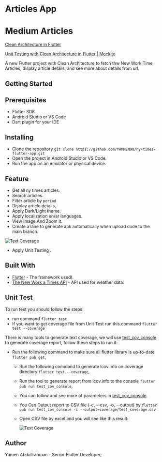 # Articles App

# Medium Articles
[Clean Architecture in Flutter](https://medium.com/@yamen.abd98/clean-architecture-in-flutter-mvvm-bloc-dio-79b1615530e1)

[Unit Testing with Clean Architecture in Flutter | Mockito](https://medium.com/@yamen.abd98/unit-testing-in-flutter-with-clean-architecture-49d403645b4d)



A new Flutter project with Clean Architecture to fetch thw New Work Time
Articles, display article details, and see more about details from url.

## Getting Started

## Prerequisites

- Flutter SDK
- Android Studio or VS Code
- Dart plugin for your IDE

## Installing

- Clone the repository ```git clone https://github.com/YAMMEN98/ny-times-flutter-app.git```
- Open the project in Android Studio or VS Code.
- Run the app on an emulator or physical device.

## Feature

- Get all ny times articles.
- Search articles.
- Filter article by ```period```
- Display article details.
- Apply Dark/Light theme.
- Apply localization en/ar languages.
- View Image And Zoom It.
- Create a lane to generate apk automatically when upload code to the main branch.

![Text Coverage](https://github.com/YAMMEN98/ny-times-flutter-app/blob/main/actions.png)

- Apply Unit Testing .

## Built With

- [Flutter](https://github.com/vedranMv/dataDashboard/releases) - The framework used).
- [The New Work a Times API](https://developer.nytimes.com/) - API used for weather data.

## Unit Test

To run test you should follow the steps:

- run command ```flutter test```
- If you want to get coverage file from Unit Test run this.command ```flutter test --coverage```

There is many tools to generate text coverage,
we will use [test_cov_console](https://pub.dev/packages/test_cov_console) to generate coverage
report, follow these steps to run it:

- Run the following command to make sure all flutter library is up-to-date ```flutter pub get```,
    - Run the following command to generate lcov.info on coverage
      directory ```flutter test --coverage```,
    - Run the tool to generate report from lcov.info to the
      console ```flutter pub run test_cov_console```,
    - You can follow and see more of parameters
      in [test_cov_console](https://pub.dev/packages/test_cov_console).
    - You Can Output report to CSV file (-c, --csv, -o, --output)
      by ```flutter pub run test_cov_console -c --output=coverage/test_coverage.csv```
    - Open CSV file by excel and you will see like this result:

      ![Text Coverage](https://github.com/YAMMEN98/ny-times-flutter-app/blob/main/test_coverage.png)

## Author

Yamen Abdullrahman - Senior Flutter Developer;
